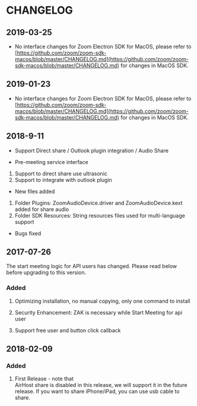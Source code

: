 # CHANGELOG

## 2019-03-25

* No interface changes for Zoom Electron SDK for MacOS, please refer to [https://github.com/zoom/zoom-sdk-macos/blob/master/CHANGELOG.md](https://github.com/zoom/zoom-sdk-macos/blob/master/CHANGELOG.md) for changes in MacOS SDK.

## 2019-01-23

* No interface changes for Zoom Electron SDK for MacOS, please refer to [https://github.com/zoom/zoom-sdk-macos/blob/master/CHANGELOG.md](https://github.com/zoom/zoom-sdk-macos/blob/master/CHANGELOG.md) for changes in MacOS SDK.

## 2018-9-11

* Support Direct share / Outlook plugin integration / Audio Share

* Pre-meeting service interface
1. Support to direct share use ultrasonic
2. Support to integrate with outlook plugin

* New files added
1. Folder Plugins: ZoomAudioDevice.driver and ZoomAudioDevice.kext added for share audio
2. Folder SDK Resources:  String resources files used for multi-language support

* Bugs fixed

## 2017-07-26

The start meeting logic for API users has changed. Please read below before upgrading to this version.

### Added

1. Optimizing installation, no manual copying, only one command to install

2. Security Enhancement: ZAK is necessary while Start Meeting for api user

3. Support free user and button click callback

## 2018-02-09

### Added

1. First Release - note that  
AirHost share is disabled in this release, we will support it in the future release. If you want to share iPhone/iPad, you can use usb cable to share.
